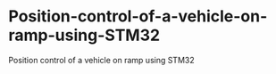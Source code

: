 # Position-control-of-a-vehicle-on-ramp-using-STM32
Position control of a vehicle on ramp using STM32
